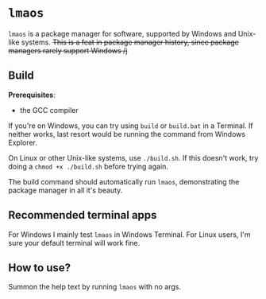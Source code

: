 # `lmaos`
`lmaos` is a package manager for software, supported by Windows and Unix-like systems. ~~This is a feat in package manager history, since package managers rarely support Windows \/j~~

## Build

**Prerequisites**:
  - the GCC compiler

If you're on Windows, you can try using `build` or `build.bat` in a Terminal. If neither works, last resort would be running the command from Windows Explorer.

On Linux or other Unix-like systems, use `./build.sh`. If this doesn't work, try doing a `chmod +x ./build.sh` before trying again.

The build command should automatically run `lmaos`, demonstrating the package manager in all it's beauty.

## Recommended terminal apps

For Windows I mainly test `lmaos` in Windows Terminal. For Linux users, I'm sure your default terminal will work fine.

## How to use?

Summon the help text by running `lmaos` with no args.